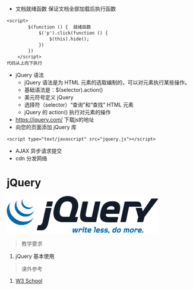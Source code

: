 

- 文档就绪函数 保证文档全部加载后执行函数
```
<script>
        $(function () {  就绪函数
            $('p').click(function () {
                $(this).hide();
            })
        })
    </script>
代码从上向下执行
```

- jQuery 语法
    - jQuery 语法是为 HTML 元素的选取编制的，可以对元素执行某些操作。
    - 基础语法是：$(selector).action()
    - 美元符号定义 jQuery
    - 选择符（selector）“查询”和“查找” HTML 元素
    - jQuery 的 action() 执行对元素的操作
- https://jquery.com/ 下载js的地址
- 向您的页面添加 jQuery 库   

```
<script type="text/javascript" src="jquery.js"></script>
``` 
- AJAX  异步请求提交
- cdn 分发网络 

# jQuery

<img src="../image/jquery/jQuery_logo.svg" title="jQuery" height="100">

> 教学要求

1. jQuery 基本使用

> 课外参考

1. [W3 School](http://www.w3schools.com/jquery/default.asp)